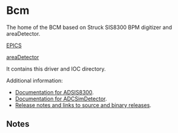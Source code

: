 Bcm
===

The home of the BCM based on Struck SIS8300 BPM digitizer and areaDetector.

[EPICS](http://www.aps.anl.gov/epics/) 

[areaDetector](http://cars.uchicago.edu/software/epics/areaDetector.html)

It contains this driver and IOC directory.

Additional information:
* [Documentation for ADSIS8300](???).
* [Documentation for ADCSimDetector](http://cars.uchicago.edu/software/epics/ADCSimDetectorDoc.html).
* [Release notes and links to source and binary releases](RELEASE.md).


Notes
-----

